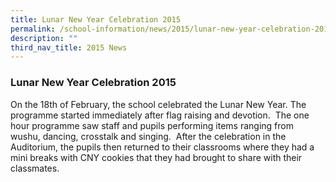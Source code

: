 ```yaml
---
title: Lunar New Year Celebration 2015
permalink: /school-information/news/2015/lunar-new-year-celebration-2015/
description: ""
third_nav_title: 2015 News
---
```

### **Lunar New Year Celebration 2015**
On the 18th of February, the school celebrated the Lunar New Year. The programme started immediately after flag raising and devotion.  The one hour programme saw staff and pupils performing items ranging from wushu, dancing, crosstalk and singing.  After the celebration in the Auditorium, the pupils then returned to their classrooms where they had a mini breaks with CNY cookies that they had brought to share with their classmates.